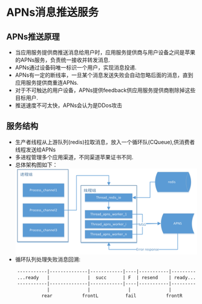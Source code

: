 # APNs消息推送服务
## APNs推送原理
* 当应用服务提供商推送消息给用户时，应用服务提供商与用户设备之间是苹果的APNs服务，负责统一接收并转发消息.
* APNs通过设备码唯一标识一个用户，实现消息投递.
* APNs有一定的断线率，一旦某个消息发送失败会自动忽略后面的消息，直到应用服务提供商重连APNs.
* 对于不可触达的用户设备，APNs提供feedback供应用服务提供商剔除掉这些目标用户.
* 推送速度不可太快，APNs会认为是DDos攻击

## 服务结构
* 生产者线程从上游队列(redis)拉取消息，放入一个循环队(CQueue),供消费者线程发送给APNs
* 多进程管理多个应用渠道，不同渠道苹果证书不同.
* 总体架构图如下：
![总体架构](https://github.com/dragonflylxp/ios-pushserver/blob/master/arch.png)
* 循环队列处理失败消息回溯:
```shell
    -----------|--------------|------------|----|-----------|---------
    ...ready   |              |  succ      | F  | resend    | ready...
    -----------|--------------|------------|----|-----------|---------
               |              |              |              |
             rear           frontL          fail           frontR
```
